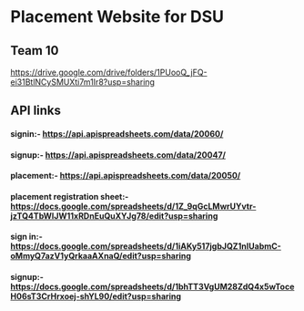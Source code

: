 # Placement Website for DSU
## Team 10

https://drive.google.com/drive/folders/1PUooQ_jFQ-ei31BtlNCySMUXti7m1Ir8?usp=sharing


## API links 

#### signin:- https://api.apispreadsheets.com/data/20060/
#### signup:- https://api.apispreadsheets.com/data/20047/
#### placement:- https://api.apispreadsheets.com/data/20050/


#### placement registration sheet:- https://docs.google.com/spreadsheets/d/1Z_9qGcLMwrUYvtr-jzTQ4TbWIJW11xRDnEuQuXYJg78/edit?usp=sharing
#### sign in:- https://docs.google.com/spreadsheets/d/1iAKy517jgbJQZ1nIUabmC-oMmyQ7azV1yQrkaaAXnaQ/edit?usp=sharing
#### signup:- https://docs.google.com/spreadsheets/d/1bhTT3VgUM28ZdQ4x5wToceH06sT3CrHrxoej-shYL90/edit?usp=sharing
